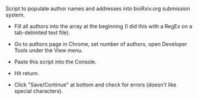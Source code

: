 Script to populate author names and addresses into bioRxiv.org submission system. 

* Fill all authors into the array at the beginning (I did this with a RegEx on a tab-delimited text file).

* Go to authors page in Chrome, set number of authors, open Developer Tools under the View menu. 

* Paste this script into the Console.

* Hit return.

* Click "Save/Continue" at bottom and check for errors (doesn't like special characters).
